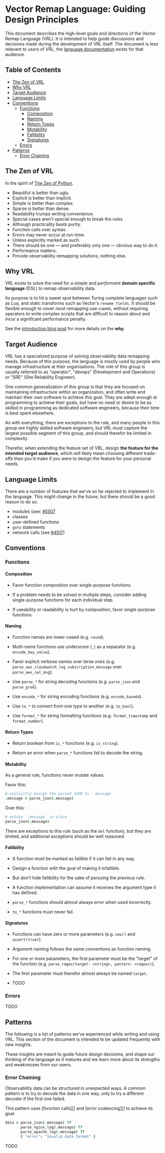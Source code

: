 # Vector Remap Language: Guiding Design Principles

This document describes the high-level goals and directions of the Vector Remap
Language (VRL). It is intended to help guide discussions and decisions made
during the development of VRL itself. The document is less relevant to _users_
of VRL, the [language documentation][docs] exists for that audience.

[docs]: https://vrl.dev

## Table of Contents

* [The Zen of VRL](#the-zen-of-vrl)
* [Why VRL](#why-vrl)
* [Target Audience](#target-audience)
* [Language Limits](#language-limits)
* [Conventions](#conventions)
  * [Functions](#functions)
    * [Composition](#composition)
    * [Naming](#naming)
    * [Return Types](#return-types)
    * [Mutability](#mutability)
    * [Fallibility](#fallibility)
    * [Signatures](#signatures)
  * [Errors](#errors)
* [Patterns](#patterns)
  * [Error Chaining](#error-chaining)

## The Zen of VRL

In the spirit of [The Zen of Python][PEP20].

- Beautiful is better than ugly.
- Explicit is better than implicit.
- Simple is better than complex.
- Sparse is better than dense.
- Readability trumps writing convenience.
- Special cases aren't special enough to break the rules.
- Although practicality beats purity.
- Function calls over syntax.
- Errors may never occur at run-time.
- Unless explicitly marked as such.
- There should be one — and preferably only one — obvious way to do it.
- Performance matters.
- Provide observability remapping solutions, nothing else.

[PEP20]: https://www.python.org/dev/peps/pep-0020/

## Why VRL

VRL exists to solve the need for a _simple_ and _performant_ **domain specific
language** (DSL) to remap observability data.

Its purpose is to hit a sweet spot between Turing complete languages such as
Lua, and static transforms such as Vector's `rename_fields`. It should be
flexible enough to cover most remapping use-cases, without requiring operators
to write complex scripts that are difficult to reason about and incur
a significant performance penalty.

See the [introduction blog post][blog] for more details on the **why**.

[blog]: https://vector.dev/blog/vector-remap-language/#preamble

## Target Audience

VRL has a specialized purpose of solving observability data remapping needs.
Because of this purpose, the language is mostly used by people who manage
infrastructure at their organisations. The role of this group is usually
referred to as "operator", "devops" (Development and Operations) or "SRE" (Site
Reliability Engineer).

One common generalization of this group is that they are focused on maintaining
infrastructure within an organization, and often write and maintain their own
software to achieve this goal. They are adept enough at programming to achieve
their goals, but have no need or desire to be as skilled in programming as
dedicated software engineers, because their time is best spent elsewhere.

As with everything, there are exceptions to the rule, and many people in this
group _are_ highly skilled software engineers, but VRL must capture the largest
possible segment of this group, and should therefor be limited in complexity.

Therefor, when extending the feature set of VRL, design **the feature for the
intended target audience**, which will likely mean choosing different trade-offs
than you'd make if you were to design the feature for your personal needs.

## Language Limits

There are a number of features that we've so far rejected to implement in the
language. This might change in the future, but there should be a good reason to
do so.

- modules (see: [#5507][]
- classes
- user-defined functions
- `goto` statements
- network calls (see [#4517][])

[#5507]: https://github.com/timberio/vector/issues/5507
[#4517]: https://github.com/timberio/vector/issues/4517#issuecomment-754160338

## Conventions

### Functions

#### Composition

- Favor function composition over single-purpose functions.

- If a problem needs to be solved in multiple steps, consider adding
  single-purpose functions for each individual step.

- If useability or readability is hurt by composition, favor single-purpose
  functions.

#### Naming

- Function names are lower-cased (e.g. `round`).

- Multi-name functions use underscore (`_`) as a separator (e.g.
  `encode_key_value`).

- Favor explicit verbose names over terse ones (e.g.
  `parse_aws_cloudwatch_log_subscription_message` over `parse_aws_cwl_msg`).

- Use `parse_*` for string decoding functions (e.g. `parse_json` and
  `parse_grok`).

- Use `encode_*` for string encoding functions (e.g. `encode_base64`).

- Use `to_*` to convert from one type to another (e.g. `to_bool`).

- Use `format_*` for string formatting functions (e.g. `format_timestamp` and
  `format_number`).

#### Return Types

- Return boolean from `is_*` functions (e.g. `is_string`).

- Return an error when `parse_*` functions fail to decode the string.

#### Mutability

As a general rule, functions never mutate values.

Favor this:

```coffee
# explicitly assign the parsed JSON to `.message`
.message = parse_json(.message)
```

Over this:

```coffee
# mutate `.message` in place
parse_json(.message)
```

There are exceptions to this rule (such as the `del` function), but they are
limited, and additional exceptions should be well reasoned.

#### Fallibility

- A function must be marked as fallible if it can fail in any way.

- Design a function with the goal of making it infallible.

- But don't hide fallibility for the sake of persuing the previous rule.

- A function implementation can assume it receives the argument type it has
  defined.

- `parse_*` functions should almost always error when used incorrectly.

- `to_*` functions must never fail.

#### Signatures

- Functions can have zero or more parameters (e.g. `now()` and `assert(true)`).

- Argument naming follows the same conventions as function naming.

- For one or more parameters, the first parameter must be the "target" of the
  function (e.g. `parse_regex(target: <string>, pattern: <regex>)`).

- The first parameter must therefor almost always be named `target`.

- TODO

### Errors

TODO

## Patterns

The following is a list of patterns we've experienced while writing and using
VRL. This section of the document is intended to be updated frequently with new
insights.

These insights are meant to guide future design decisions, and shape our
thinking of the language as it matures and we learn more about its strengths and
weaknesses from our users.

### Error Chaining

Observability data can be structured in unexpected ways. A common pattern is to
try to decode the data in one way, only to try a different decoder if the first
one failed.

This pattern uses [function calls][] and [error coalescing][] to achieve its
goal:

```coffee
data = parse_json(.message) ??
       parse_nginx_log(.message) ??
       parse_apache_log(.message) ??
       { "error": "invalid data format" }
```

TODO

